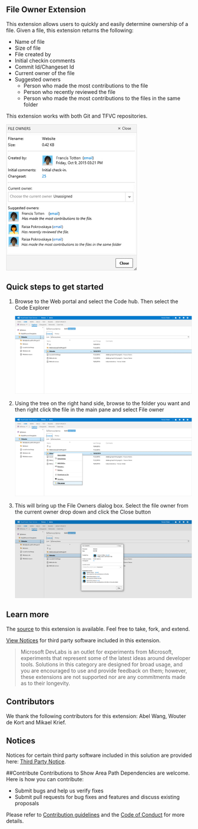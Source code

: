 ## File Owner Extension

This extension allows users to quickly and easily determine ownership of a file.  Given a file, this extension returns the following:

- Name of file
- Size of file
- File created by
- Initial checkin comments
- Commit Id/Changeset Id
- Current owner of the file
- Suggested owners
    * Person who made the most contributions to the file
	* Person who recently reviewed the file
	* Person who made the most contributions to the files in the same folder
	
This extension works with both Git and TFVC repositories.

![Preview](/src/SurfaceOwner/images/Preview.jpg)

## Quick steps to get started
1. Browse to the Web portal and select the Code hub.  Then select the Code Explorer

    ![Browse To Code Explorer](/src/surfaceowner/images/Step1.jpg)

2. Using the tree on the right hand side, browse to the folder you want and then right click the file in the main pane and
select File owner

	![Right Click File](/src/surfaceowner/images/Step2.jpg)

3. This will bring up the File Owners dialog box. Select the file owner from the current owner drop down and click the Close button

	![File Owners Dialog](/src/surfaceowner/images/Step3.jpg)

## Learn more

The [source](https://github.com/ALM-Rangers/File-Owner-Extension) to this extension is available. Feel free to take, fork, and extend.

[View Notices](https://marketplace.visualstudio.com/_apis/public/gallery/publisher/ms-devlabs/extension/FileOwner/latest/assetbyname/ThirdPartyNotices.txt) for third party software included in this extension.
> Microsoft DevLabs is an outlet for experiments from Microsoft, experiments that represent some of the latest ideas around developer tools. Solutions in this category are designed for broad usage, and you are encouraged to use and provide feedback on them; however, these extensions are not supported nor are any commitments made as to their longevity.

## Contributors

We thank the following contributors for this extension: Abel Wang, Wouter de Kort and Mikael Krief.

## Notices
Notices for certain third party software included in this solution are provided here: [Third Party Notice](ThirdPartyNotices.txt).

##Contribute
Contributions to Show Area Path Dependencies are welcome. Here is how you can contribute:  

- Submit bugs and help us verify fixes  
- Submit pull requests for bug fixes and features and discuss existing proposals   

Please refer to [Contribution guidelines](.github/CONTRIBUTING.md) and the [Code of Conduct](.github/COC.md) for more details.
